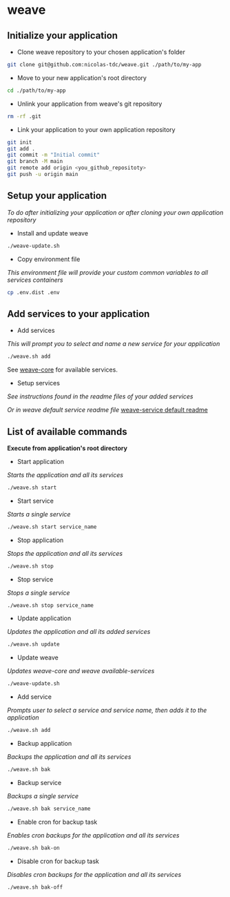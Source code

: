 # weave

## Initialize your application

- Clone weave repository to your chosen application's folder
```bash
git clone git@github.com:nicolas-tdc/weave.git ./path/to/my-app
```

- Move to your new application's root directory
```bash
cd ./path/to/my-app
```

- Unlink your application from weave's git repository
```bash
rm -rf .git
```

- Link your application to your own application repository
```bash
git init
git add .
git commit -m "Initial commit"
git branch -M main
git remote add origin <you_github_repositoty>
git push -u origin main
```

## Setup your application   
*To do after initializing your application or after cloning your own application repository*

- Install and update weave
```bash
./weave-update.sh
```

- Copy environment file

*This environment file will provide your custom common variables to all services containers*
```bash
cp .env.dist .env
```

## Add services to your application

- Add services

*This will prompt you to select and name a new service for your application*
```bash
./weave.sh add
```
See [weave-core](https://github.com/nicolas-tdc/weave-core) for available services.

- Setup services

*See instructions found in the readme files of your added services*

*Or in weave default service readme file*
[weave-service default readme](./weave/default-service/README.md)

## List of available commands
**Execute from application's root directory**

- Start application

*Starts the application and all its services*
```bash
./weave.sh start
```

- Start service

*Starts a single service*
```bash
./weave.sh start service_name
```

- Stop application

*Stops the application and all its services*
```bash
./weave.sh stop
```

- Stop service

*Stops a single service*
```bash
./weave.sh stop service_name
```

- Update application

*Updates the application and all its added services*
```bash
./weave.sh update
```

- Update weave

*Updates weave-core and weave available-services*
```bash
./weave-update.sh
```

- Add service

*Prompts user to select a service and service name, then adds it to the application*
```bash
./weave.sh add
```

- Backup application

*Backups the application and all its services*
```bash
./weave.sh bak
```

- Backup service

*Backups a single service*
```bash
./weave.sh bak service_name
```

- Enable cron for backup task

*Enables cron backups for the application and all its services*
```bash
./weave.sh bak-on
```

- Disable cron for backup task

*Disables cron backups for the application and all its services*
```bash
./weave.sh bak-off
```
